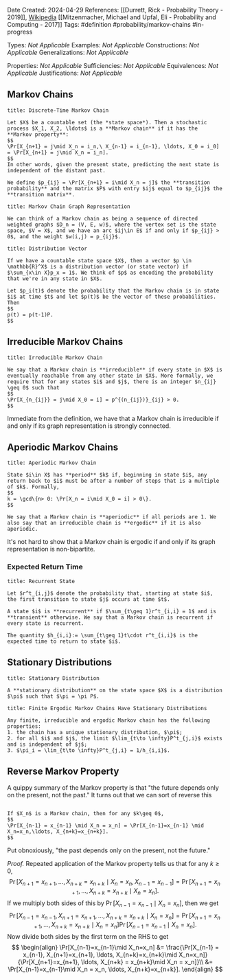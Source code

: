 Date Created: 2024-04-29
References: [[Durrett, Rick - Probability Theory - 2019]], [Wikipedia](https://en.wikipedia.org/wiki/Discrete-time_Markov_chain) [[Mitzenmacher, Michael and Upfal, Eli - Probability and Computing - 2017]]
Tags: #definition #probability/markov-chains #in-progress

Types: <i>Not Applicable</i>
Examples: <i>Not Applicable</i>
Constructions: <i>Not Applicable</i>
Generalizations: <i>Not Applicable</i>

Properties: <i>Not Applicable</i>
Sufficiencies: <i>Not Applicable</i>
Equivalences: <i>Not Applicable</i>
Justifications: <i>Not Applicable</i>

## Markov Chains

```ad-definition
title: Discrete-Time Markov Chain

Let $X$ be a countable set (the *state space*). Then a stochastic process $X_1, X_2, \ldots$ is a **Markov chain** if it has the **Markov property**:
$$
\Pr[X_{n+1} = j\mid X_n = i_n,\ X_{n-1} = i_{n-1}, \ldots, X_0 = i_0] = \Pr[X_{n+1} = j\mid X_n = i_n].
$$
In other words, given the present state, predicting the next state is independent of the distant past.

We define $p_{ij} = \Pr[X_{n+1} = i\mid X_n = j]$ the **transition probability** and the matrix $P$ with entry $ij$ equal to $p_{ij}$ the **transition matrix**.

```

```ad-definition
title: Markov Chain Graph Representation

We can think of a Markov chain as being a sequence of directed weighted graphs $D_n = (V, E, w)$, where the vertex set is the state space, $V = X$, and we have an arc $ij\in E$ if and only if $p_{ij} > 0$, and the weight $w(i,j) = p_{ij}$. 
```

```ad-definition
title: Distribution Vector

If we have a countable state space $X$, then a vector $p \in \mathbb{R}^X$ is a distribution vector (or state vector) if $\sum_{x\in X}p_x = 1$. We think of $p$ as encoding the probability that we're in any state in $X$.

Let $p_i(t)$ denote the probability that the Markov chain is in state $i$ at time $t$ and let $p(t)$ be the vector of these probabilities. Then
$$
p(t) = p(t-1)P.
$$
```
## Irreducible Markov Chains

```ad-definition
title: Irreducible Markov Chain

We say that a Markov chain is **irreducible** if every state in $X$ is eventually reachable from any other state in $X$. More formally, we require that for any states $i$ and $j$, there is an integer $n_{ij} \geq 0$ such that
$$
\Pr[X_{n_{ij}} = j\mid X_0 = i] = p^{(n_{ij})}_{ij} > 0.
$$
```

Immediate from the definition, we have that a Markov chain is irreducible if and only if its graph representation is strongly connected.
## Aperiodic Markov Chains

```ad-definition
title: Aperiodic Markov Chain

State $i\in X$ has **period** $k$ if, beginning in state $i$, any return back to $i$ must be after a number of steps that is a multiple of $k$. Formally,
$$
k = \gcd\{n> 0: \Pr[X_n = i\mid X_0 = i] > 0\}.
$$

We say that a Markov chain is **aperiodic** if all periods are 1. We also say that an irreducible chain is **ergodic** if it is also aperiodic.
```

It's not hard to show that a Markov chain is ergodic if and only if its graph representation is non-bipartite.

### Expected Return Time

```ad-definition
title: Recurrent State

Let $r^t_{i,j}$ denote the probability that, starting at state $i$, the first transition to state $j$ occurs at time $t$.

A state $i$ is **recurrent** if $\sum_{t\geq 1}r^t_{i,i} = 1$ and is **transient** otherwise. We say that a Markov chain is recurrent if every state is recurrent.

The quantity $h_{i,i}:= \sum_{t\geq 1}t\cdot r^t_{i,i}$ is the expected time to return to state $i$.
```

## Stationary Distributions

```ad-definition
title: Stationary Distribution

A **stationary distribution** on the state space $X$ is a distribution $\pi$ such that $\pi = \pi P$.

```

```ad-theorem
title: Finite Ergodic Markov Chains Have Stationary Distributions

Any finite, irreducible and ergodic Markov chain has the following properties:
1. the chain has a unique stationary distribution, $\pi$;
2. for all $i$ and $j$, the limit $\lim_{t\to \infty}P^t_{j,i}$ exists and is independent of $j$;
3. $\pi_i = \lim_{t\to \infty}P^t_{j,i} = 1/h_{i,i}$.
```

## Reverse Markov Property

A quippy summary of the Markov property is that "the future depends only on the present, not the past." It turns out that we can sort of reverse this

```ad-proposition

If $X_n$ is a Markov chain, then for any $k\geq 0$,
$$
\Pr[X_{n-1} = x_{n-1} \mid X_n = x_n] = \Pr[X_{n-1}=x_{n-1} \mid X_n=x_n,\ldots, X_{n+k}=x_{n+k}].
$$
```
Put obnoxiously, "the past depends only on the present, not the future."

*Proof.* Repeated application of the Markov property tells us that for any $k\geq 0$,
$$
\Pr[X_{n+1}=x_{n+1}, \ldots, X_{n+k} = x_{n+k}\mid X_n = x_n, X_{n-1}=x_{n-1}] = \Pr[X_{n+1}=x_{n+1}, \ldots, X_{n+k} = x_{n+k}\mid X_n = x_n].
$$
If we multiply both sides of this by $\Pr[X_{n-1} =x_{n-1}\mid X_n = x_n]$, then we get
$$
\Pr[X_{n-1} = x_{n-1}, X_{n+1}=x_{n+1}, \ldots, X_{n+k}=x_{n+k}\mid X_n=x_n] = \Pr[X_{n+1}=x_{n+1}, \ldots, X_{n+k} = x_{n+k}\mid X_n = x_n]\Pr[X_{n-1} =x_{n-1}\mid X_n = x_n].
$$
Now divide both sides by the first term on the RHS to get
$$
\begin{align}
\Pr[X_{n-1}=x_{n-1}\mid X_n=x_n] &= \frac{\Pr[X_{n-1} = x_{n-1}, X_{n+1}=x_{n+1}, \ldots, X_{n+k}=x_{n+k}\mid X_n=x_n]}{\Pr[X_{n+1}=x_{n+1}, \ldots, X_{n+k} = x_{n+k}\mid X_n = x_n]}\\
&= \Pr[X_{n-1}=x_{n-1}\mid X_n = x_n, \ldots, X_{n+k}=x_{n+k}].
\end{align}
$$